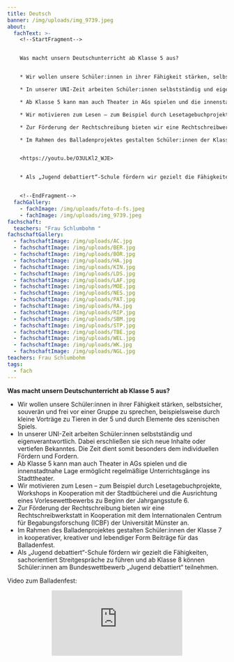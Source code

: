```yaml
---
title: Deutsch
banner: /img/uploads/img_9739.jpeg
about:
  fachText: >-
    <!--StartFragment-->


    Was macht unsern Deutschunterricht ab Klasse 5 aus? 


    * Wir wollen unsere Schüler:innen in ihrer Fähigkeit stärken, selbstsicher, souverän und frei vor einer Gruppe zu sprechen, beispielsweise durch kleine Vorträge zu Tieren in der 5 und durch Elemente des szenischen Spiels.   

    * In unserer UNI-Zeit arbeiten Schüler:innen selbstständig und eigenverantwortlich. Dabei erschließen sie sich neue Inhalte oder vertiefen Bekanntes. Die Zeit dient somit besonders dem individuellen Fördern und Fordern. 

    * Ab Klasse 5 kann man auch Theater in AGs spielen und die innenstadtnahe Lage ermöglicht regelmäßige Unterrichtsgänge ins Stadttheater. 

    * Wir motivieren zum Lesen – zum Beispiel durch Lesetagebuchprojekte, Workshops in Kooperation mit der Stadtbücherei und die Ausrichtung eines Vorlesewettbewerbs zu Beginn der Jahrgangsstufe 6.   

    * Zur Förderung der Rechtschreibung bieten wir eine Rechtschreibwerkstatt in Kooperation mit dem Internationalen Centrum für Begabungsforschung (ICBF) der Universität Münster an.   

    * Im Rahmen des Balladenprojektes gestalten Schüler:innen der Klasse 7 in kooperativer, kreativer und lebendiger Form Beiträge für das Balladenfest. Das kann zum Beispiel so aussehen: 


    <https://youtu.be/O3ULKl2_WJE> 


    * Als „Jugend debattiert“-Schule fördern wir gezielt die Fähigkeiten, sachorientiert Streitgespräche zu führen und ab Klasse 8 können Schüler:innen am Bundeswettbewerb „Jugend debattiert“ teilnehmen.  


    <!--EndFragment-->
  fachGallery:
    - fachImage: /img/uploads/foto-d-fs.jpeg
    - fachImage: /img/uploads/img_9739.jpeg
fachschaft:
  teachers: "Frau Schlumbohm "
fachschaftGallery:
  - fachschaftImage: /img/uploads/AC.jpg
  - fachschaftImage: /img/uploads/BER.jpg
  - fachschaftImage: /img/uploads/BÖR.jpg
  - fachschaftImage: /img/uploads/HA.jpg
  - fachschaftImage: /img/uploads/KIN.jpg
  - fachschaftImage: /img/uploads/LDS.jpg
  - fachschaftImage: /img/uploads/LAF.jpg
  - fachschaftImage: /img/uploads/MOE.jpg
  - fachschaftImage: /img/uploads/NES.jpg
  - fachschaftImage: /img/uploads/PAT.jpg
  - fachschaftImage: /img/uploads/RA.jpg
  - fachschaftImage: /img/uploads/RIP.jpg
  - fachschaftImage: /img/uploads/SBM.jpg
  - fachschaftImage: /img/uploads/STP.jpg
  - fachschaftImage: /img/uploads/TBE.jpg
  - fachschaftImage: /img/uploads/WEL.jpg
  - fachschaftImage: /img/uploads/WK.jpg
  - fachschaftImage: /img/uploads/NGL.jpg
teachers: Frau Schlumbohm
tags:
  - fach
---
```

**Was macht unsern Deutschunterricht ab Klasse 5 aus?** 

* Wir wollen unsere Schüler:innen in ihrer Fähigkeit stärken, selbstsicher, souverän und frei vor einer Gruppe zu sprechen, beispielsweise durch kleine Vorträge zu Tieren in der 5 und durch Elemente des szenischen Spiels.   
* In unserer UNI-Zeit arbeiten Schüler:innen selbstständig und eigenverantwortlich. Dabei erschließen sie sich neue Inhalte oder vertiefen Bekanntes. Die Zeit dient somit besonders dem individuellen Fördern und Fordern. 
* Ab Klasse 5 kann man auch Theater in AGs spielen und die innenstadtnahe Lage ermöglicht regelmäßige Unterrichtsgänge ins Stadttheater. 
* Wir motivieren zum Lesen – zum Beispiel durch Lesetagebuchprojekte, Workshops in Kooperation mit der Stadtbücherei und die Ausrichtung eines Vorlesewettbewerbs zu Beginn der Jahrgangsstufe 6.   
* Zur Förderung der Rechtschreibung bieten wir eine Rechtschreibwerkstatt in Kooperation mit dem Internationalen Centrum für Begabungsforschung (ICBF) der Universität Münster an.   
* Im Rahmen des Balladenprojektes gestalten Schüler:innen der Klasse 7 in kooperativer, kreativer und lebendiger Form Beiträge für das Balladenfest.
* Als „Jugend debattiert“-Schule fördern wir gezielt die Fähigkeiten, sachorientiert Streitgespräche zu führen und ab Klasse 8 können Schüler:innen am Bundeswettbewerb „Jugend debattiert“ teilnehmen.  



Video zum Balladenfest:

<center><iframe class="youtube component" src="https://www.youtube.com/embed/O3ULKl2_WJE?si=fwYUPNAgq_2mM5Ht" title="YouTube video player" frameborder="0" allow="accelerometer; autoplay; clipboard-write; encrypted-media; gyroscope; picture-in-picture; web-share" allowfullscreen></iframe></center>